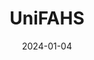 ---  
layout: startup_page  
title: "UniFAHS"  
id: "unifahs.com"  
permalink: "/unifahsunifahs.com01042024/"  
website: "https://unifahs.com/"  
funding_round: "Seed"  
funding_amount: "$1.4M"  
investors: "A2D Ventures, Asian Development Bank Ventures (ADB Ventures), InnoSpace (Thailand)"  
about: "UniFAHS is a biotechnology company specializing in phage technology for sustainable agriculture and food safety. Their patented phage solutions combat antimicrobial resistance and promote climate-friendly practices, offering a sustainable approach to food production. The company works with top poultry producers in the region and aims to expand its reach across Southeast and South Asia."  
markets: "Biotechnology, Agriculture, Food Safety"  
hq: "Bangkok, Krung Thep, Thailand"  
founded_year: "2020"  
linkedin: "https://www.linkedin.com/company/unifahs/"  
twitter: "https://twitter.com/Phage_UniFAHS"  
instagram: ""  
facebook: ""  
crunchbase: "https://www.crunchbase.com/organization/unifahs"  
pitchbook: ""  

date_display: "04-Jan-2024"  
date: "2024-01-04"

# SEO Optimization  
meta_title: "UniFAHS - Seed Funding ($1.4M)"  
meta_description: "UniFAHS, UniFAHS is a biotechnology company specializing in phage technology for sustainable agriculture and food safety. Their patented phage solutions combat..."  
meta_keywords: "UniFAHS, Biotechnology, Agriculture, Food Safety, Seed funding"  
canonical_url: "https://startup.projectstartups.com/unifahsunifahs.com01042024/"  
---